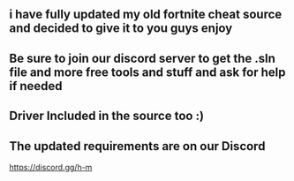 i have fully updated my old fortnite cheat source and decided to give it to you guys enjoy
------------------------------------------------------------------------------------------
Be sure to join our discord server to get the .sln file and more free tools and stuff and ask for help if needed
-------------------------------------------------------------------------------------
Driver Included in the source too :)
-------------------------------------------------------------------------------------
The updated requirements are on our Discord 
------  
https://discord.gg/h-m
   
